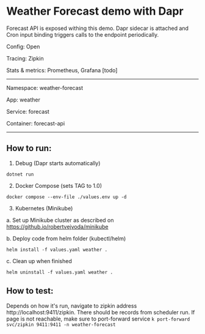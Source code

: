 # Weather Forecast demo with Dapr

Forecast API is exposed withing this demo.
Dapr sidecar is attached and Cron input binding triggers calls to the endpoint periodically. 

Config: Open

Tracing: Zipkin

Stats & metrics: Prometheus, Grafana [todo]

---

Namespace: weather-forecast

App: weather

Service: forecast

Container: forecast-api

---

## How to run:

1. Debug (Dapr starts automatically)

`dotnet run`

2. Docker Compose (sets TAG to 1.0)

`docker compose --env-file ./values.env up -d`

3. Kubernetes (Minikube)

a. Set up Minikube cluster as described on https://github.io/robertvejvoda/minikube

b. Deploy code from helm folder (kubectl/helm)

`helm install -f values.yaml weather .`

c. Clean up when finished

`helm uninstall -f values.yaml weather .`

## How to test:

Depends on how it's run, navigate to zipkin address http://localhost:9411/zipkin. There should be records from scheduler run. If page is not reachable, make sure to port-forward service `k port-forward svc/zipkin 9411:9411 -n weather-forecast`



